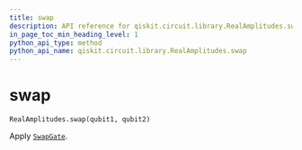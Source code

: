 ```yaml
---
title: swap
description: API reference for qiskit.circuit.library.RealAmplitudes.swap
in_page_toc_min_heading_level: 1
python_api_type: method
python_api_name: qiskit.circuit.library.RealAmplitudes.swap
---
```


# swap

<span id="qiskit.circuit.library.RealAmplitudes.swap" />

`RealAmplitudes.swap(qubit1, qubit2)`

Apply [`SwapGate`](qiskit.circuit.library.SwapGate "qiskit.circuit.library.SwapGate").

